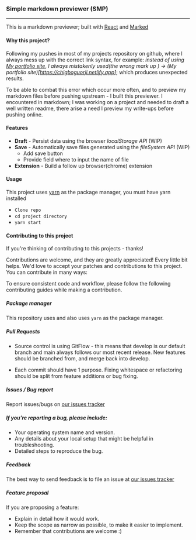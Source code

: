 ### Simple markdown previewer (SMP)
--------------------------------------
This is a markdown previewer; built with [React](https://reactjs.org) and [Marked](https://marked.js.org)

#### Why this project?
Following my pushes in most of my projects repository on github, where I always mess up with the correct link syntax, for example: *instead of using [My portfolio site](https://chigboguorji.netlify.app)*, *I always mistakenly used(the wrong mark up ) -> (My portfolio site)[https://chigboguorji.netlify.app]*; which produces unexpected results.

To be able to combat this error which occur more often, and to preview my markdown files before pushing upstream - I built this previewer.
I encountered in markdown; I was working on a project and needed to draft a well written readme, there arise a need I preview my write-ups before pushing online.

#### Features

* **Draft** - Persist data using the browser _localStorage API_ (WIP)
* **Save** - Automatically save files generated using the _fileSystem API_ (WIP)
    * Add save button
    * Provide field where to input the name of file
 * **Extension** - Build a follow up browser(chrome) extension

#### Usage
This project uses [yarn](https://yarnpkg.com) as the package manager, you must have yarn installed
*  `Clone repo`
* `cd project directory`
* `yarn start`

#### Contributing to this project
If you're thinking of contributing to this projects - thanks!

Contributions are welcome, and they are greatly appreciated! Every little bit helps.
We'd love to accept your patches and contributions to this project.
You can contribute in many ways:

To ensure consistent code and workflow, please follow the following contributing guides while making a contribution.

##### Package manager
This repository uses and also uses `yarn` as the package manager.

##### Pull Requests
* Source control is using GitFlow - this means that develop is our default branch and main always follows our most recent release. New features should be branched from, and merge back into develop.

* Each commit should have 1 purpose. Fixing whitespace or refactoring should be split from feature additions or bug fixing.

##### Issues / Bug report

Report issues/bugs on [our issues tracker](https://github.com/chiorji/smp/issues)

##### If you're reporting a bug, please include:

* Your operating system name and version.
* Any details about your local setup that might be helpful in troubleshooting.
* Detailed steps to reproduce the bug.

##### Feedback
The best way to send feedback is to file an issue at [our issues tracker](https://github.com/chiorji/smp/issues)

##### Feature proposal
If you are proposing a feature:
* Explain in detail how it would work.
* Keep the scope as narrow as possible, to make it easier to implement.
* Remember that contributions are welcome :)